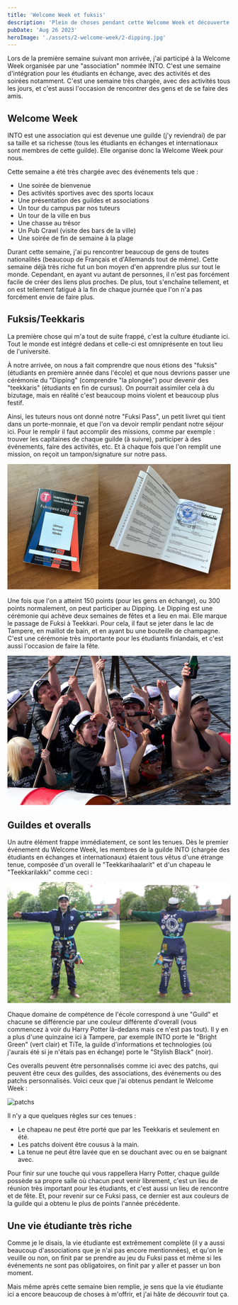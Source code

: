 ```yaml
---
title: 'Welcome Week et fuksis'
description: 'Plein de choses pendant cette Welcome Week et découverte de la vie étudiante'
pubDate: 'Aug 26 2023'
heroImage: './assets/2-welcome-week/2-dipping.jpg'
---
```


Lors de la première semaine suivant mon arrivée, j'ai participé à la Welcome Week organisée par une "association" nommée INTO. C'est une semaine d'intégration pour les étudiants en échange, avec des activités et des soirées notamment. C'est une semaine très chargée, avec des activités tous les jours, et c'est aussi l'occasion de rencontrer des gens et de se faire des amis.

## Welcome Week

INTO est une association qui est devenue une guilde (j'y reviendrai) de par sa taille et sa richesse (tous les étudiants en échanges et internationaux sont membres de cette guilde). Elle organise donc la Welcome Week pour nous.

Cette semaine a été très chargée avec des événements tels que :

- Une soirée de bienvenue
- Des activités sportives avec des sports locaux
- Une présentation des guildes et associations
- Un tour du campus par nos tuteurs
- Un tour de la ville en bus
- Une chasse au trésor
- Un Pub Crawl (visite des bars de la ville)
- Une soirée de fin de semaine à la plage

Durant cette semaine, j'ai pu rencontrer beaucoup de gens de toutes nationalités (beaucoup de Français et d'Allemands tout de même). Cette semaine déjà très riche fut un bon moyen d'en apprendre plus sur tout le monde. Cependant, en ayant vu autant de personnes, il n'est pas forcément facile de créer des liens plus proches. De plus, tout s'enchaîne tellement, et on est tellement fatigué à la fin de chaque journée que l'on n'a pas forcément envie de faire plus.

## Fuksis/Teekkaris

La première chose qui m'a tout de suite frappé, c'est la culture étudiante ici. Tout le monde est intégré dedans et celle-ci est omniprésente en tout lieu de l'université.

À notre arrivée, on nous a fait comprendre que nous étions des "fuksis" (étudiants en première année dans l'école) et que nous devrions passer une cérémonie du "Dipping" (comprendre "la plongée") pour devenir des "teekkaris" (étudiants en fin de cursus). On pourrait assimiler cela à du bizutage, mais en réalité c'est beaucoup moins violent et beaucoup plus festif.

Ainsi, les tuteurs nous ont donné notre "Fuksi Pass", un petit livret qui tient dans un porte-monnaie, et que l'on va devoir remplir pendant notre séjour ici. Pour le remplir il faut accomplir des missions, comme par exemple : trouver les capitaines de chaque guilde (à suivre), participer à des événements, faire des activités, etc. Et à chaque fois que l'on remplit une mission, on reçoit un tampon/signature sur notre pass.

![fuksi-pass](./assets/2-welcome-week/1-fuksi-pass.png)

Une fois que l'on a atteint 150 points (pour les gens en échange), ou 300 points normalement, on peut participer au Dipping. Le Dipping est une cérémonie qui achève deux semaines de fêtes et a lieu en mai. Elle marque le passage de Fuksi à Teekkari. Pour cela, il faut se jeter dans le lac de Tampere, en maillot de bain, et en ayant bu une bouteille de champagne. C'est une cérémonie très importante pour les étudiants finlandais, et c'est aussi l'occasion de faire la fête.

![dipping](./assets/2-welcome-week/2-dipping.jpg)

## Guildes et overalls

Un autre élément frappe immédiatement, ce sont les tenues. Dès le premier événement du Welcome Week, les membres de la guilde INTO (chargée des étudiants en échanges et internationaux) étaient tous vêtus d'une étrange tenue, composée d'un overall le "Teekkarihaalarit" et d'un chapeau le "Teekkarilakki" comme ceci :

![overall](./assets/2-welcome-week/3-overall.png)

Chaque domaine de compétence de l'école correspond à une "Guild" et chacune se différencie par une couleur différente d'overall (vous commencez à voir du Harry Potter là-dedans mais ce n'est pas tout). Il y en a plus d'une quinzaine ici à Tampere, par exemple INTO porte le "Bright Green" (vert clair) et TiTe, la guilde d'informations et technologies (où j'aurais été si je n'étais pas en échange) porte le "Stylish Black" (noir).

Ces overalls peuvent être personnalisés comme ici avec des patchs, qui peuvent être ceux des guildes, des associations, des événements ou des patchs personnalisés. Voici ceux que j'ai obtenus pendant le Welcome Week :

![patchs](./assets/2-welcome-week/4-patchs.png)

Il n'y a que quelques règles sur ces tenues :

- Le chapeau ne peut être porté que par les Teekkaris et seulement en été.
- Les patchs doivent être cousus à la main.
- La tenue ne peut être lavée que en se douchant avec ou en se baignant avec.

Pour finir sur une touche qui vous rappellera Harry Potter, chaque guilde possède sa propre salle où chacun peut venir librement, c'est un lieu de réunion très important pour les étudiants, et c'est aussi un lieu de rencontre et de fête. Et, pour revenir sur ce Fuksi pass, ce dernier est aux couleurs de la guilde qui a obtenu le plus de points l'année précédente.

## Une vie étudiante très riche

Comme je le disais, la vie étudiante est extrêmement complète (il y a aussi beaucoup d'associations que je n'ai pas encore mentionnées), et qu'on le veuille ou non, on finit par se prendre au jeu du Fuksi pass et même si les événements ne sont pas obligatoires, on finit par y aller et passer un bon moment.

Mais même après cette semaine bien remplie, je sens que la vie étudiante ici a encore beaucoup de choses à m'offrir, et j'ai hâte de découvrir tout ça.
